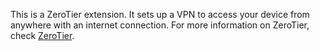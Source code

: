 This is a ZeroTier extension. It sets up a VPN to access your device from anywhere with an internet connection.
For more information on ZeroTier, check [ZeroTier](https://www.zerotier.com/).